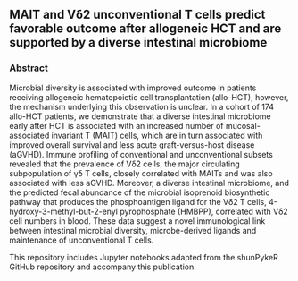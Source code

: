 ## MAIT and Vδ2 unconventional T cells predict favorable outcome after allogeneic HCT and are supported by a diverse intestinal microbiome

### Abstract 
Microbial diversity is associated with improved outcome in patients receiving allogeneic hematopoietic cell transplantation (allo-HCT), however, the mechanism underlying this observation is unclear. In a cohort of 174 allo-HCT patients, we demonstrate that a diverse intestinal microbiome early after HCT is associated with an increased number of mucosal-associated invariant T (MAIT) cells, which are in turn associated with improved overall survival and less acute graft-versus-host disease (aGVHD). Immune profiling of conventional and unconventional subsets revealed that the prevalence of Vδ2 cells, the major circulating subpopulation of γδ T cells, closely correlated with MAITs and was also associated with less aGVHD. Moreover, a diverse intestinal microbiome, and the predicted fecal abundance of the microbial isoprenoid biosynthetic pathway that produces the phosphoantigen ligand for the Vδ2 T cells, 4-hydroxy-3-methyl-but-2-enyl pyrophosphate (HMBPP), correlated with Vδ2 cell numbers in blood. These data suggest a novel immunological link between intestinal microbial diversity, microbe-derived ligands and maintenance of unconventional T cells.

This repository includes Jupyter notebooks adapted from the shunPykeR GitHub repository and accompany this publication. 
